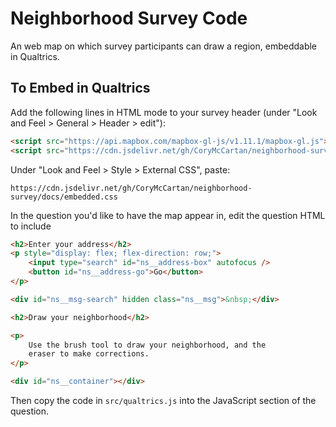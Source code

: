 # Neighborhood Survey Code

An web map on which survey participants can draw a region, embeddable in Qualtrics.

## To Embed in Qualtrics

Add the following lines in HTML mode to your survey header 
(under "Look and Feel > General > Header > edit"):

```html
<script src="https://api.mapbox.com/mapbox-gl-js/v1.11.1/mapbox-gl.js"></script>
<script src="https://cdn.jsdelivr.net/gh/CoryMcCartan/neighborhood-survey/docs/embedded.js"></script>
```

Under "Look and Feel > Style > External CSS", paste:
```
https://cdn.jsdelivr.net/gh/CoryMcCartan/neighborhood-survey/docs/embedded.css
```

In the question you'd like to have the map appear in, edit the question HTML
to include 
```html
<h2>Enter your address</h2>
<p style="display: flex; flex-direction: row;">
    <input type="search" id="ns__address-box" autofocus />
    <button id="ns__address-go">Go</button>
</p>

<div id="ns__msg-search" hidden class="ns__msg">&nbsp;</div>

<h2>Draw your neighborhood</h2>

<p>
    Use the brush tool to draw your neighborhood, and the
    eraser to make corrections.
</p>

<div id="ns__container"></div>
```

Then copy the code in `src/qualtrics.js` into the JavaScript section of the
question.
